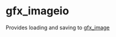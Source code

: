 # gfx_imageio
Provides loading and saving to [gfx_image](https://github.com/DeanoC/gfx_image_interface)
